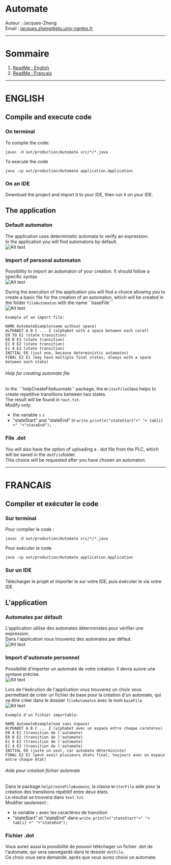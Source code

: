 # Automate
Auteur : Jacques-Zheng <br>
Email : jacques.zheng@etu.univ-nantes.fr
 _____________________________________________________________________________________
# Sommaire
1. [ReadMe : English](#FRANCAIS)
2. [ReadMe : Français]()
 _____________________________________________________________________________________
# ENGLISH
## Compile and execute code
### On terminal
To compile the code:
```
javac -d out/production/Automate src/*/*.java
```
To execute the code
```
java -cp out/production/Automate application.Application
```
### On an IDE
Download the project and import it to your IDE, then run it on your IDE.

## The application
### Default automaton
The application uses deterministic automata to verify an expression. <br>
In the application you will find automatons by default.<br>
![Alt text](asset/menuAutomaton.jpg?raw=true "")

### Import of personal automaton
Possibility to import an automaton of your creation. It should follow a specific syntax. <br>
![Alt text](asset/menuLoadAutomaton.jpg?raw=true "")

During the execution of the application you will find a choice allowing you to create a basic file for the creation of an automaton, which will be created in the folder ``fileAutomaton`` with the name ``baseFile```<br>
![Alt text](asset/menuDownloadBaseFile.jpg?raw=true "")
```
Example of an import file:

NAME AutomateExample(name without space)
ALPHABET A B C ... Z (alphabet with a space between each carat)
E0 TO E1 (state transition)
E0 B E1 (state transition)
E1 0 E2 (state transition)
E1 4 E2 (state transition)
INITIAL E0 (just one, because deterministic automaton)
FINAL E2 E1 (may have multiple final states, always with a space between each state)
```
###### Help for creating automate file
In the ```helpCreateFileAuomate`' package, the ``WriterFile``class helps to create repetitive transitions between two states. <br>
The result will be found in ``text.txt``. <br>
Modify only:
-   the variable ``s`` ``s``
-   "stateStart" and "stateEnd" in ``write.println("stateStart"+" "+ tab[i] +" "+"stateEnd");``

### File .dot
You will also have the option of uploading a . dot file from the PLC, which will be saved in the ```dotFile```folder. <br>
This choice will be requested after you have chosen an automaton. <br>
 _____________________________________________________________________________________
# FRANCAIS
## Compiler et exécuter le code
### Sur terminal
Pour compiler le code :
```
javac -d out/production/Automate src/*/*.java
```
Pour exécuter le code
```
java -cp out/production/Automate application.Application
```
### Sur un IDE
Télécharger le projet et importer le sur votre IDE, puis éxécuter le via votre IDE.

## L'application
### Automates par défault
L'application utilise des automates déterministes pour vérifier une expression.<br>
Dans l'application vous trouverez des automates par défaut.<br>
![Alt text](asset/menuAutomatonFR.jpg?raw=true "")

### Import d'automate personnel
Possibilité d'importer un automate de votre création. Il devra suivre une syntaxe précise.<br>
![Alt text](asset/menuLoadAutomatonFR.jpg?raw=true "")

Lors de l'éxécution de l'application vous trouverez un choix vous permettant de créer un fichier de base pour la création d'un automate, qui va être créer dans le dossier ```fileAutomaton``` avec le nom ```baseFile```<br>
![Alt text](asset/menuDownloadBaseFileFR.jpg?raw=true "")
```
Exemple d'un fichier importable:

NAME AutomateExemple(nom sans espace)
ALPHABET A B C ... Z (alphabet avec un espace entre chaque caratères)
E0 A E1 (transition de l'automate)
E0 B E1 (transition de l'automate)
E1 0 E2 (transition de l'automate)
E1 4 E2 (transition de l'automate)
INITIAL E0 (juste un seul, car automate déterministe)
FINAL E2 E1 (peut avoir plusieurs états final, toujours avec un espace entre chaque état)
```
###### Aide pour création fichier automate
Dans le package ``helpCreateFileAuomate``, la classe ``WriterFile`` aide pour la création des transitions répétitif entre deux états.<br>
Le résultat se trouvera dans ``text.txt``.<br>
Modifier seulement :
-   la variable ```s``` avec les caractères de transition
-   "stateStart" et "stateEnd" dans ``write.println("stateStart"+" "+ tab[i] +" "+"stateEnd");``

### Fichier .dot
Vous aurez aussi la possibilité de pouvoir téléchager un fichier .dot de l'automate, qui sera sauvegardé dans le dossier ```dotFile```.<br>
Ce choix vous sera demandé, après que vous aurez choisi un automate.<br>

